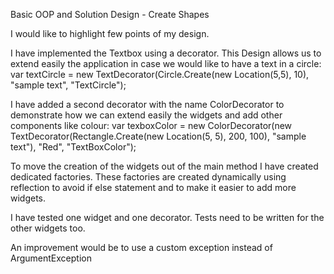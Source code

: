 Basic OOP and Solution Design - Create Shapes

I would like to highlight few points of my design.

I have implemented the Textbox using a decorator. This Design allows us to extend easily the application in case we would
like to have a text in a circle: 
var textCircle = new TextDecorator(Circle.Create(new Location(5,5), 10), "sample text", "TextCircle");

I have added a second decorator with the name ColorDecorator to demonstrate how we can extend easily the widgets
and add other components like colour: 
var texboxColor = new ColorDecorator(new TextDecorator(Rectangle.Create(new Location(5, 5), 200, 100), "sample text"), "Red", "TextBoxColor");

To move the creation of the widgets out of the main method I have created dedicated factories. These factories are created 
dynamically using reflection to avoid if else statement and to make it easier to add more widgets.

I have tested one widget and one decorator. Tests need to be written for the other widgets too.

An improvement would be to use a custom exception instead of ArgumentException

